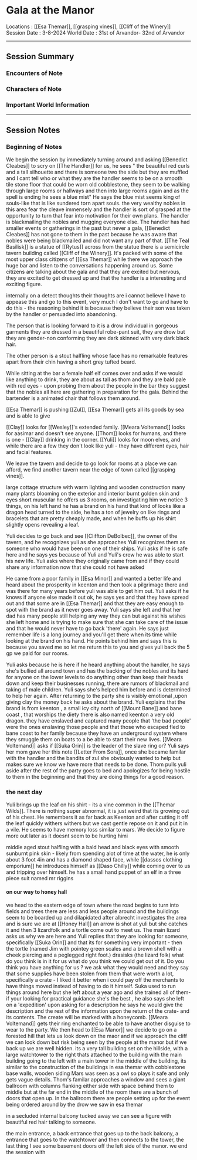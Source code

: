 # Gala at the Manor 
Locations : [[Esa Themar]], [[grasping vines]], [[Cliff of the Winery]]
Session Date : 3-8-2024
World Date : 31st of Arvandor- 32nd of Arvandor

-------
## Session Summary
### Encounters of Note

### Characters of Note

### Important World Information 

----
## Session Notes
### Beginning of Notes
We begin the session by immediately turning around and asking [[Benedict Cleabes]] to scry on [[The Handler]] for us, he sees " the beautiful red curls and a tall silhouette and there is someone two the side but they are muffled and I cant tell who or what they are the handler seems to be on a smooth tile stone floor that could be worn old cobblestone, they seem to be walking through large rooms or hallways and then into large rooms again and as the spell is ending he sees a blue mist" He says the blue mist seems king of souls-like that is like sundered torn apart souls. 
the very wealthy nobles in this area fear the cleave immensely and the handler is sort of grasped at the opportunity to turn that fear into motivation for their own plans. The handler is blackmailing the nobles and mugging everyone else.
The handler has had smaller events or gatherings in the past but never a gala, [[Benedict Cleabes]] has not gone to them in the past because he was aware that nobles were being blackmailed and did not want any part of that. 
[[The Teal Basilisk]] is a statue of [[Rytus]] across from the statue there is a semicircle tavern building called [[Cliff of the Winery]]. It's packed with some of the most upper class citizens of [[Esa Themar]] while there we approach the huge bar and listen to the conversations happening around us. Some citizens are talking about the gala and that they are excited but nervous, they are excited to get dressed up and that the handler is a interesting and exciting figure. 

internally on a detect thoughts their thoughts are i cannot believe I have to appease this and go to this event, very much I don't want to go and have to do this - the reasoning behind it is because they believe their son was taken by the handler or persuaded into abandoning.

The person that is looking forward to it is a drow individual in gorgeous garments they are dressed in  a beautiful robe-pant suit, they are drow but they are gender-non conforming they are dark skinned with very dark black hair.

The other person is a stout halfling whose face has no remarkable features apart from their chin having a short grey tufted beard.

While sitting at the bar a female half elf comes over and asks if we would like anything to drink, they are about as tall as thom and they are bald pale with red eyes - upon probing them about the people in the bar they suggest that the nobles all here are gathering in preparation for the gala. Behind the bartender is a animated chair that follows them around.

[[Esa Themar]] is pushing [[Zul]], [[Esa Themar]] gets all its goods by sea and is able to give 

[[Clay]] looks for [[Wesley]]'s extended family. 
[[Meara Voltemand]] looks for aasimar and doesn't see anyone.
[[Thom]] looks for humans, and there is one - [[Clay]] drinking in the corner. 
[[Yuli]] looks for moon elves, and while there are a few they don't look like yuli - they have different eyes, hair and facial features.

We leave the tavern and decide to go look for rooms at a place we can afford, we find another tavern near the edge of town called [[grasping vines]].

large cottage structure with warm lighting and wooden construction many many plants blooming on the exterior and interior 
burnt golden skin and eyes short muscular he offers us 3 rooms, on investigating him we notice 3 things, on his left hand he has a brand on his hand that kind of looks like a dragon head turned to the side, he has a ton of jewelry on like rings and bracelets that are pretty cheaply made, and when he buffs up his shirt slightly opens revealing a leaf. 

Yuli decides to go back and see [[Cliffton DeBolbec]], the owner of the tavern,  and he recognizes yuli as she approaches Yuli recognizes them as someone who would have been on one of their ships. Yuli asks if he is safe here and he says yes because of Yuli and Yuli's crew he was able to start his new life. 
Yuli asks where they originally came from and if they could share any information now that she could not have asked

He came from a poor family in [[Esa Minor]] and wanted a better life and heard about the prosperity in keenton and then took a pilgrimage there and was there for many years before yuli was able to get him out. Yuli asks if he knows if anyone else made it out ok, he says yes and that they have spread out and that some are in [[Esa Themar]] and that they are easy enough to spot with the brand as it never goes away. Yuli says she left and that her dad has many people still  helping any way they can but against his wishes she left home and is trying to make sure that she can take care of the issue and that he would never have to go back 'there' again. He says just remember life is a long journey and you'll get there when its time while looking at the brand on his hand. He points behind him and says this is because you saved me so let me return this to you and gives yuli back the 5 gp we paid for our rooms. 

Yuli asks because he is here if he heard anything about the handler, he says she's bullied all around town and has the backing of the nobles and its hard for anyone on the lower levels to do anything other than keep their heads down and keep their businesses running, there are rumors of blackmail and taking of male children. Yuli says she's helped him before and is determined to help her again. After returning to the party she is visibly emotional ,upon giving clay the money back he asks about the brand. Yuli explains that the brand is from keenton , a small icy city north of [[Mount Bane]] and bane coast , that worships the diety there is also named keenton a very old dragon. they have enslaved and captured many people that 'the bad people' were the ones enslaving those people and that those who escaped fled to bane coast to her family because they have an underground system where they smuggle them on boats to a be able to start their new lives. 
[[Meara Voltemand]] asks if [[Suka Orin]] is the leader of the slave ring or? Yuli says her mom gave her this note [[Letter From Sora]], once she became familar with the handler and the bandits of zul she obviously wanted to help but makes sure we know we have more that needs to be done.
Thom pulls yuli aside after the rest of the party goes to bed and apologizes for being hostile to them in the beginning and that they are doing things for a good reason. 
### the next day
Yuli brings up the leaf on his shirt - its a vine common in the [[Themar Wilds]]. There is nothing super abnormal, it is just weird that its growing out of his chest. He remembers it as far back as Keenton and after cutting it off the leaf quickly withers withers but we cast gentle repose on it and put it in a vile. He seems to have memory loss similar to mars. 
We decide to figure more out later as it doesnt seem to be hurting himi

middle aged stout halfling with a bald head and black eyes with smooth sunburnt pink skin - likely from spending alot of time at the water, he is only about 3 foot 4in and has a diamond shaped face, while 
[[dassos clothing emporium]] he introduces himself as [[Daso Chilly]] while coming over to us and tripping over himself. he has a small hand puppet of an elf in a three piece suit named mr riggins 

#### on our way to honey hall
we head to the eastern edge of town where the road begins to turn into fields and trees there are less and less people around and the buildings seem to be boarded up and dilapidated   after albrecht investigates the area and is sure we are at [[Honey Hall]] an arrow is shot at yuli but she catches it and then 3 lizardfolk and a tortle come out to meet us. The main lizard asks us why we are here and Yuli replies that they are looking for someone, specifically [[Suka Orin]] and that its for something very important - then the tortle (named Jim with pointey green scales and a brown shell with a cheek piercing and a peglegged right foot.) drasisks (the lizard folk) what do you think is in it for us what do you think we could get out of it. Do you think you have anything for us ? we ask what they would need and they say that some supplies have been stolen from them that were worth a lot, specifically a crate - I liked it better when i could pay off the merchants to have things moved instead of having to do it himself. Suka used to run things around here but she left about a year ago and she trained all of them- if your looking for practical guidance she's the best , he also says she left on a 'expedition' upon asking for a description he says he would give the description and the rest of the information upon the return of the crate- and its contents. The create will be marked with a honeycomb. 
[[Meara Voltemand]] gets their ring enchanted to be able to have another disguise to wear to the party. We then head to [[Esa Manor]] we decide to go on a forested hill that lets us look down on the maor and if we approach the cliff we can look down but risk being seen by the people at the manor but if we back up we are well hidden. 
its a very tall building set on the hillside, with a large watchtower to the right thats attached to the building with the main building going to the left with a main tower in the middle of the building, its similar to the construction of the buildings in esa themar with cobblestone base walls, wooden siding Mars was seen as a owl so plays it safe and only gets vague details. Thom's familar approaches a window and sees a giant ballroom with columns flanking either side with space behind them to middle but at the far end in the middle of the room there are a bunch of doors that open up. In the ballroom there are people setting up for the event being ordered around by the drow we saw in esa themar

in a secluded internal balcony tucked away we can see a figure with beautiful red hair talking to someone. 

the main entrance, a back entrance that goes up to the back balcony, a entrance that goes to the watchtower and then connects to the tower, the last thing I see some basement doors off the left side of the manor. we end the session with 